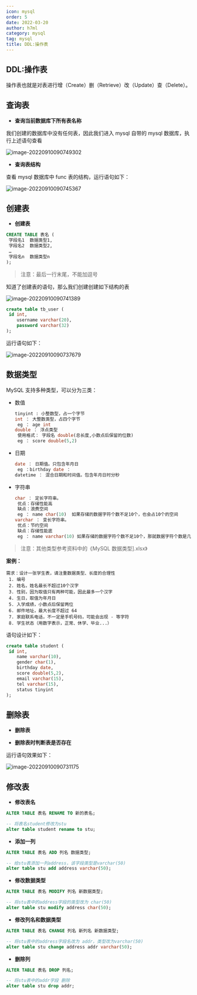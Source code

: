 ```yaml
---
icon: mysql
order: 5
date: 2022-03-20
author: h7ml
category: mysql
tag: mysql
title: DDL:操作表
---
```


## DDL:操作表

操作表也就是对表进行增（Create）删（Retrieve）改（Update）查（Delete）。

## 查询表

- **查询当前数据库下所有表名称**

我们创建的数据库中没有任何表，因此我们进入 mysql 自带的 mysql 数据库，执行上述语句查看

![image-20220910090749302](https://static.h7ml.cn/vitepress/assets/images/mysql/202209100907344.png)

- **查询表结构**

查看 mysql 数据库中 func 表的结构，运行语句如下：

![image-20220910090745367](https://static.h7ml.cn/vitepress/assets/images/mysql/202209100907412.png)

## 创建表

- **创建表**

```sql
CREATE TABLE 表名 (
 字段名1  数据类型1,
 字段名2  数据类型2,
 …
 字段名n  数据类型n
);

```

> 注意：最后一行末尾，不能加逗号

知道了创建表的语句，那么我们创建创建如下结构的表

![image-20220910090741389](https://static.h7ml.cn/vitepress/assets/images/mysql/202209100907433.png)

```sql
create table tb_user (
 id int,
    username varchar(20),
    password varchar(32)
);
```

运行语句如下：

![image-20220910090737679](https://static.h7ml.cn/vitepress/assets/images/mysql/202209100907724.png)

## 数据类型

MySQL 支持多种类型，可以分为三类：

- 数值

  ```sql
  tinyint : 小整数型，占一个字节
  int ： 大整数类型，占四个字节
   eg ： age int
  double ： 浮点类型
   使用格式： 字段名 double(总长度,小数点后保留的位数)
   eg ： score double(5,2)
  ```

- 日期

  ```sql
  date ： 日期值。只包含年月日
   eg ：birthday date ：
  datetime ： 混合日期和时间值。包含年月日时分秒
  ```

- 字符串

  ```sql
  char ： 定长字符串。
   优点：存储性能高
   缺点：浪费空间
   eg ： name char(10)  如果存储的数据字符个数不足10个，也会占10个的空间
  varchar ： 变长字符串。
   优点：节约空间
   缺点：存储性能底
   eg ： name varchar(10) 如果存储的数据字符个数不足10个，那就数据字符个数是几就占几个的空间
  ```

> 注意：其他类型参考资料中的《MySQL 数据类型\].xlsx》

**案例：**

```text
需求：设计一张学生表，请注重数据类型、长度的合理性
 1. 编号
 2. 姓名，姓名最长不超过10个汉字
 3. 性别，因为取值只有两种可能，因此最多一个汉字
 4. 生日，取值为年月日
 5. 入学成绩，小数点后保留两位
 6. 邮件地址，最大长度不超过 64
 7. 家庭联系电话，不一定是手机号码，可能会出现 - 等字符
 8. 学生状态（用数字表示，正常、休学、毕业...）
```

语句设计如下：

```sql
create table student (
 id int,
    name varchar(10),
    gender char(1),
    birthday date,
    score double(5,2),
    email varchar(15),
    tel varchar(15),
    status tinyint
);
```

## 删除表

- **删除表**

- **删除表时判断表是否存在**

运行语句效果如下：

![image-20220910090731175](https://static.h7ml.cn/vitepress/assets/images/mysql/202209100907228.png)

## 修改表

- **修改表名**

```sql
ALTER TABLE 表名 RENAME TO 新的表名;

-- 将表名student修改为stu
alter table student rename to stu;
```

- **添加一列**

```sql
ALTER TABLE 表名 ADD 列名 数据类型;

-- 给stu表添加一列address，该字段类型是varchar(50)
alter table stu add address varchar(50);
```

- **修改数据类型**

```sql
ALTER TABLE 表名 MODIFY 列名 新数据类型;

-- 将stu表中的address字段的类型改为 char(50)
alter table stu modify address char(50);
```

- **修改列名和数据类型**

```sql
ALTER TABLE 表名 CHANGE 列名 新列名 新数据类型;

-- 将stu表中的address字段名改为 addr，类型改为varchar(50)
alter table stu change address addr varchar(50);
```

- **删除列**

```sql
ALTER TABLE 表名 DROP 列名;

-- 将stu表中的addr字段 删除
alter table stu drop addr;
```
